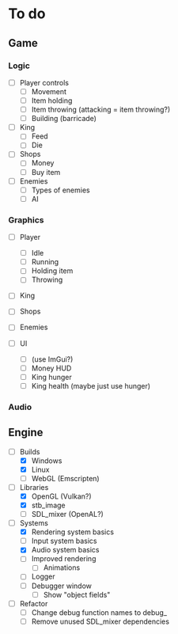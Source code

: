 # To do

## Game

### Logic

- [ ] Player controls
  - [ ] Movement
  - [ ] Item holding
  - [ ] Item throwing (attacking = item throwing?)
  - [ ] Building (barricade)

- [ ] King
  - [ ] Feed
  - [ ] Die

- [ ] Shops
  - [ ] Money
  - [ ] Buy item

- [ ] Enemies
  - [ ] Types of enemies
  - [ ] AI

### Graphics

- [ ] Player
  - [ ] Idle
  - [ ] Running
  - [ ] Holding item
  - [ ] Throwing
- [ ] King
- [ ] Shops
- [ ] Enemies

- [ ] UI
  - [ ] (use ImGui?)
  - [ ] Money HUD
  - [ ] King hunger
  - [ ] King health (maybe just use hunger)

### Audio

## Engine

- [ ] Builds
  - [x] Windows
  - [x] Linux
  - [ ] WebGL (Emscripten)

- [ ] Libraries
  - [x] OpenGL (Vulkan?)
  - [x] stb_image
  - [ ] SDL_mixer (OpenAL?)

- [ ] Systems
  - [x] Rendering system basics
  - [ ] Input system basics
  - [x] Audio system basics
  - [ ] Improved rendering
    - [ ] Animations
  - [ ] Logger
  - [ ] Debugger window
    - [ ] Show "object fields"

- [ ] Refactor
  - [ ] Change debug function names to debug_
  - [ ] Remove unused SDL_mixer dependencies
